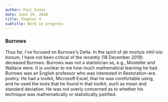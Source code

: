 ```yaml
---
author: Paul Evans
date: June 19, 2020
title: Chapter 4
subtitle: Work in progress
---
```

### Burrows

Thus far, I've focused on Burrows's Delta. In the spirit of *de
mortuis nihil nisi bonum*, I have not been critical of the recently
(18 December 2019) deceased Burrows. Burrows was not a statistician
as, e.g., Mosteller and Wallace were. It is unclear to me how much
mathematical learning he had. Burrows was an English professor who
was interested in Restoration-era poetry. He had a toolkit, Microsoft
Excel, that he was comfortable using, and he used the tools that
he found in that toolkit, such as mean and standard deviation. He
was not overly concerned as to whether his technique was mathematically
or statistically justified.

